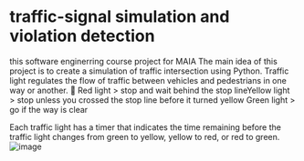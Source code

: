 # traffic-signal simulation and violation detection
this software enginerring course project for MAIA 
The main idea of this project is to create a simulation of traffic intersection using Python.
Traffic light regulates the flow of traffic between vehicles and pedestrians in one way or another. 
Red light > stop and wait behind the stop lineYellow light > stop unless you crossed the stop line before it turned yellow
Green light > go if the way is clear

Each traffic light has a timer that indicates the time remaining before the traffic light changes from green to yellow, yellow to red, or red to green.
![image](https://user-images.githubusercontent.com/4978423/210771967-b24068d5-2290-43f8-b90a-dbafd8da04ce.png)
